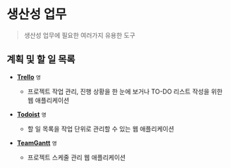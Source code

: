 # 생산성 업무

> 생산성 업무에 필요한 여러가지 유용한 도구

## 계획 및 할 일 목록

- **[Trello](https://trello.com)** `영`

  - 프로젝트 작업 관리, 진행 상황을 한 눈에 보거나 TO-DO 리스트 작성을 위한 웹 애플리케이션

- **[Todoist](https://todoist.com)** `영`

  - 할 일 목록을 작업 단위로 관리할 수 있는 웹 애플리케이션

- **[TeamGantt](https://www.teamgantt.com)** `영`

  - 프로젝트 스케줄 관리 웹 애플리케이션
